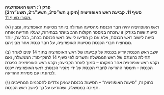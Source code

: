 **פרק ו׳: ראש האופוזיציה**  
**סעיף 11. קביעת ראש האופוזיציה [תיקון: תש״ס־3, תשע״ג־2, תשע״ח־2]**  
[מקור: סעיף 11. ](https://he.wikisource.org/wiki/חוק_הכנסת#סעיף_11)  

(א) ראש האופוזיציה יהיה חבר הכנסת מהסיעה הגדולה ביותר מסיעות האופוזיציה, ומבין סיעות שוות בגודלן זו שזכתה במספר הקולות הרב ביותר בבחירות, שעליו הודיעה אותה סיעה ליושב ראש הכנסת, אלא אם כן הודיעו ליושב ראש הכנסת בכתב, בכל עת, יותר ממחצית חברי הכנסת מסיעות האופוזיציה, על חבר כנסת אחר מביניהם.

(ב) יושב ראש הכנסת יודיע בכנסת על קביעתו של ראש האופוזיציה בתוך 14 ימים לאחר תחילת כהונתם של ראש הממשלה והשרים לפי סעיף 14 לחוק־יסוד: הממשלה, ואם נקבע ראש אופוזיציה אחר במקומו – סמוך לאחר הקביעה; נקבע ראש האופוזיציה בפגרת הכנסת – תימסר ההודעה לחברי הכנסת על ידי מזכיר הכנסת; ראש האופוזיציה ייכנס לכהונתו עם מסירת ההודעה.

(ג) בחוק זה, ”סיעות האופוזיציה“ – הסיעות בכנסת שאינן צדדים להסכמים המחייבים תמיכה בממשלה, ושהודיעו על כך ליושב ראש הכנסת.